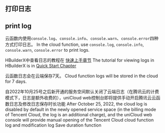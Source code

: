 ## 打印日志
## print log

云函数内使用`console.log`、`console.info`、`console.warn`、`console.error`四种方式打印日志。
In the cloud function, use `console.log`, `console.info`, `console.warn`, `console.error` to print logs.

HBuilderX中查看日志的教程在 [快速上手章节](/uniCloud/quickstart?id=rundebug)
The tutorial for viewing logs in HBuilderX is in [Quick Start Chapter](/uniCloud/quickstart?id=rundebug)

云函数日志会在云端保存7天。
Cloud function logs will be stored in the cloud for 7 days.

自2022年10月25号之后新开通的服务空间默认关闭了云端日志（在腾讯云的计费模式下，日志是额外收费的），uniCloud web控制台即将提供手动开启腾讯云云函数日志及修改日志保存时长功能
After October 25, 2022, the cloud log is disabled by default in the newly opened service space (in the billing mode of Tencent Cloud, the log is an additional charge), and the uniCloud web console will provide manual opening of the Tencent Cloud cloud function log and modification log Save duration function